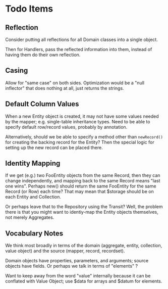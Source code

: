 # Todo Items

## Reflection

Consider putting all reflections for all Domain classes into a single object.

Then for Handlers, pass the reflected information into them, instead of having
them do their own reflection.

## Casing

Allow for "same case" on both sides. Optimization would be a "null inflector"
that does nothing at all, just returns the strings.

## Default Column Values

When a new Entity object is created, it may not have some values needed by
the mapper; e.g. single-table inheritance types. Need to be able to specify
default row/record values, probably by annotation.

Alternatively, should we be able to specify a method other than `newRecord()`
for creating the backing record for the Entity? Then the special logic for
setting up the new record can be placed there.

## Identity Mapping

If we get (e.g.) two FooEntity objects from the same Record, then they can
change independently, and mapping back to the same Record means "last one wins".
Perhaps new() should return the same FooEntity for the same Record (or Row) each
time? That may mean that $storage should be on each Entity and Collection.

Or perhaps leave that to the Repository using the Transit? Well, the problem
there is that you might want to identiy-map the Entity objects themselves, not
merely Aggregates.

## Vocabulary Notes

We think most broadly in terms of the domain (aggregate, entity, collection,
value object) and the source (mapper, record, recordset).

Domain objects have properties, parameters, and arguments; source objects
have fields. Or perhaps we talk in terms of "elements" ?

Want to keep away from the word "value" internally because it can be conflated
with Value Object; use $data for arrays and $datum for elements.

